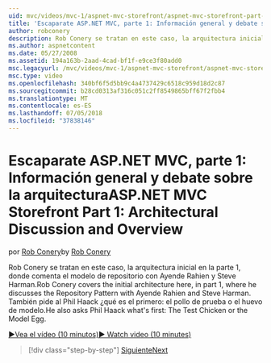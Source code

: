 ```yaml
---
uid: mvc/videos/mvc-1/aspnet-mvc-storefront/aspnet-mvc-storefront-part-1-architectural-discussion-and-overview
title: 'Escaparate ASP.NET MVC, parte 1: Información general y debate sobre la arquitectura | Microsoft Docs'
author: robconery
description: Rob Conery se tratan en este caso, la arquitectura inicial en la parte 1, donde comenta el modelo de repositorio con Ayende Rahien y Steve Harman. También le pregunta a Phil...
ms.author: aspnetcontent
ms.date: 05/27/2008
ms.assetid: 194a163b-2aad-4cad-bf1f-e9ce3f80add0
msc.legacyurl: /mvc/videos/mvc-1/aspnet-mvc-storefront/aspnet-mvc-storefront-part-1-architectural-discussion-and-overview
msc.type: video
ms.openlocfilehash: 340bf6f5d5bb9c4a4737429c6518c959d18d2c87
ms.sourcegitcommit: b28cd0313af316c051c2ff8549865bff67f2fbb4
ms.translationtype: MT
ms.contentlocale: es-ES
ms.lasthandoff: 07/05/2018
ms.locfileid: "37838146"
---
```

<a name="aspnet-mvc-storefront-part-1-architectural-discussion-and-overview"></a><span data-ttu-id="09d80-104">Escaparate ASP.NET MVC, parte 1: Información general y debate sobre la arquitectura</span><span class="sxs-lookup"><span data-stu-id="09d80-104">ASP.NET MVC Storefront Part 1: Architectural Discussion and Overview</span></span>
====================
<span data-ttu-id="09d80-105">por [Rob Conery](https://github.com/robconery)</span><span class="sxs-lookup"><span data-stu-id="09d80-105">by [Rob Conery](https://github.com/robconery)</span></span>

<span data-ttu-id="09d80-106">Rob Conery se tratan en este caso, la arquitectura inicial en la parte 1, donde comenta el modelo de repositorio con Ayende Rahien y Steve Harman.</span><span class="sxs-lookup"><span data-stu-id="09d80-106">Rob Conery covers the initial architecture here, in part 1, where he discusses the Repository Pattern with Ayende Rahien and Steve Harman.</span></span> <span data-ttu-id="09d80-107">También pide al Phil Haack ¿qué es el primero: el pollo de prueba o el huevo de modelo.</span><span class="sxs-lookup"><span data-stu-id="09d80-107">He also asks Phil Haack what's first: The Test Chicken or the Model Egg.</span></span>

[<span data-ttu-id="09d80-108">&#9654;Vea el vídeo (10 minutos)</span><span class="sxs-lookup"><span data-stu-id="09d80-108">&#9654; Watch video (10 minutes)</span></span>](https://channel9.msdn.com/Blogs/ASP-NET-Site-Videos/aspnet-mvc-storefront-part-1-architectural-discussion-and-overview)

> [!div class="step-by-step"]
> [<span data-ttu-id="09d80-109">Siguiente</span><span class="sxs-lookup"><span data-stu-id="09d80-109">Next</span></span>](aspnet-mvc-storefront-part-2-the-repository-pattern.md)
